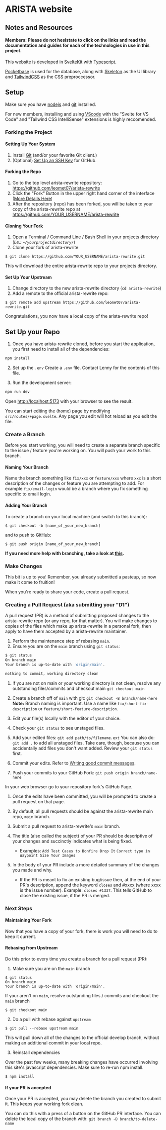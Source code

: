 # ARISTA website

## Notes and Resources

#### Members: Please do not hesistate to click on the links and read the documentation and guides for each of the technologies in use in this project. 

This website is developed in [SvelteKit](https://kit.svelte.dev/) with [Typescript](https://www.typescriptlang.org/).

[Pocketbase](https://pocketbase.io/) is used for the database, along with [Skeleton](https://skeleton.dev) as the UI library and [TailwindCSS](https://tailwindcss.com/) as the CSS preproccessor.

## Setup

Make sure you have [nodejs](https://nodejs.org/en) and [git](https://git-scm.org/download) installed. 

For new members, installing and using [VScode](https://code.visualstudio.com/download) with the "Svelte for VS Code" and "Tailwind CSS IntelliSense" extensions is highly reccomended.

### Forking the Project

#### Setting Up Your System

1. Install [Git](https://git-scm.com/) (and/or your favorite Git client.)
2. (Optional) [Set Up an SSH Key](https://help.github.com/articles/generating-an-ssh-key/) for GitHub.

#### Forking the Repo

1. Go to the top level arista-rewrite repository: <https://github.com/leomet07/arista-rewrite>
2. Click the "Fork" Button in the upper right hand corner of the interface ([More Details Here](https://help.github.com/articles/fork-a-repo/))
3. After the repository (repo) has been forked, you will be taken to your copy of the arista-rewrite repo at <https://github.com/YOUR_USERNAME/arista-rewrite>

#### Cloning Your Fork

1. Open a Terminal / Command Line / Bash Shell in your projects directory (_i.e.: `~/yourprojectdirectory/`_)
2. Clone your fork of arista-rewrite

```shell
$ git clone https://github.com/YOUR_USERNAME/arista-rewrite.git
```

This will download the entire arista-rewrite repo to your projects directory.

#### Set Up Your Upstream

1. Change directory to the new arista-rewrite directory (`cd arista-rewrite`)
2. Add a remote to the official arista-rewrite repo:

```shell
$ git remote add upstream https://github.com/leomet07/arista-rewrite.git
```

Congratulations, you now have a local copy of the arista-rewrite repo!

## Set Up your Repo

1. Once you have arista-rewrite cloned, before you start the application, you first need to install all of the dependencies:

```bash
npm install
```

2.  Set up the `.env`
   Create a `.env` file. Contact Lenny for the contents of this file.

3.  Run the development server:

```bash
npm run dev
```

Open [http://localhost:5173](http://localhost:5173) with your browser to see the result.

You can start editing the (home) page by modifying `src/routes/+page.svelte`. Any page you edit will hot reload as you edit the file.

### Create a Branch

Before you start working, you will need to create a separate branch specific to the issue / feature you're working on. You will push your work to this branch.

#### Naming Your Branch

Name the branch something like `fix/xxx` or `feature/xxx` where `xxx` is a short description of the changes or feature 
you are attempting to add. For example `fix/email-login` would be a branch where you fix something specific to email login.

#### Adding Your Branch

To create a branch on your local machine (and switch to this branch):

```shell
$ git checkout -b [name_of_your_new_branch]
```

and to push to GitHub:

```shell
$ git push origin [name_of_your_new_branch]
```

**If you need more help with branching, take a look at [this](https://github.com/Kunena/Kunena-Forum/wiki/Create-a-new-branch-with-git-and-manage-branches).**

### Make Changes

This bit is up to you! Remember, you already submitted a pasteup, so now make it come to fruition!

When you're ready to share your code, create a pull request.

### Creating a Pull Request (aka submitting your "D1")

A pull request (PR) is a method of submitting proposed changes to the arista-rewrite
repo (or any repo, for that matter). You will make changes to copies of the
files which make up arista-rewrite in a personal fork, then apply to have them
accepted by a arista-rewrite maintainer.

1.  Perform the maintenance step of rebasing `main`.
2.  Ensure you are on the `main` branch using `git status`:

```bash
$ git status
On branch main
Your branch is up-to-date with 'origin/main'.

nothing to commit, working directory clean
```

1.  If you are not on main or your working directory is not clean, resolve
    any outstanding files/commits and checkout main `git checkout main`

2.  Create a branch off of `main` with git: `git checkout -B
    branch/name-here` **Note:** Branch naming is important. Use a name like
    `fix/short-fix-description` or `feature/short-feature-description`.

3.  Edit your file(s) locally with the editor of your choice.

4.  Check your `git status` to see unstaged files.

5.  Add your edited files: `git add path/to/filename.ext` You can also do: `git
    add .` to add all unstaged files. Take care, though, because you can
    accidentally add files you don't want added. Review your `git status` first.

6.  Commit your edits. Refer to [Writing good commit messages](https://github.com/erlang/otp/wiki/writing-good-commit-messages).

7.  Push your commits to your GitHub Fork: `git push origin branch/name-here`

In your web browser go to your repository fork's GitHub Page.

1.  Once the edits have been committed, you will be prompted to create a pull
    request on that page.

2.  By default, all pull requests should be against the arista-rewrite main repo, `main`
    branch.

3.  Submit a pull request to arista-rewrite's `main` branch.

4.  The title (also called the subject) of your PR should be descriptive of your
    changes and succinctly indicates what is being fixed.

    -   Examples: `Add Test Cases to Bonfire Drop It` `Correct typo in Waypoint
        Size Your Images`

5.  In the body of your PR include a more detailed summary of the changes you
    made and why.

    -   If the PR is meant to fix an existing bug/issue then, at the end of
        your PR's description, append the keyword `closes` and #xxxx (where xxxx
        is the issue number). Example: `closes #1337`. This tells GitHub to
        close the existing issue, if the PR is merged.

### Next Steps

#### Maintaining Your Fork

Now that you have a copy of your fork, there is work you will need to do to keep it current.

#### Rebasing from Upstream

Do this prior to every time you create a branch for a pull request (PR):

1. Make sure you are on the `main` branch

```shell
$ git status
On branch main
Your branch is up-to-date with 'origin/main'.
```
If your aren't on `main`, resolve outstanding files / commits and checkout the `main` branch

```shell
$ git checkout main
```

2. Do a pull with rebase against `upstream`

```shell
$ git pull --rebase upstream main
```

This will pull down all of the changes to the official develop branch, without making an additional commit in your local repo.

3. Reinstall dependencies

Over the past few weeks, many breaking changes have occurred involving this site's javascript dependencies. Make sure to re-run npm install. 
```shell
$ npm install
```

#### If your PR is accepted

Once your PR is accepted, you may delete the branch you created to submit it.
This keeps your working fork clean.

You can do this with a press of a button on the GitHub PR interface. You can
delete the local copy of the branch with: `git branch -D branch/to-delete-name`
